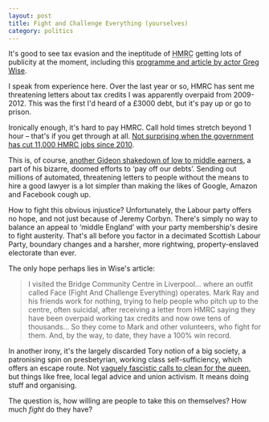 ```yaml
---
layout: post
title: Fight and Challenge Everything (yourselves)
category: politics
---
```


It's good to see tax evasion and the ineptitude of <abbr title="Her Majesty's Revenue and Customs">HMRC</abbr> getting lots of publicity at the moment, including this [programme and article by actor Greg Wise](http://www.theguardian.com/commentisfree/2016/feb/07/hmrc-tax-avoidance-dispatches-greg-wise-channel-4).

I speak from experience here. Over the last year or so, HMRC has sent me threatening letters about tax credits I was apparently overpaid from 2009-2012. This was the first I'd heard of a &pound;3000 debt, but it's pay up or go to prison.

Ironically enough, it's hard to pay HMRC. Call hold times stretch beyond 1 hour &#8211; that's if you get through at all. [Not surprising when the government has cut 11,000 HMRC jobs since 2010](http://www.theguardian.com/politics/2015/nov/12/hmrc-staff-braced-for-thousands-of-job-cuts-if-tax-offices-close).

This is, of course, [another Gideon shakedown of low to middle earners](/2015/07/how-i-got-rich-benefits-crackdown/), a part of his bizarre, doomed efforts to &#8216;pay off our debts&#8217;. Sending out millions of automated, threatening letters to people without the means to hire a good lawyer is a lot simpler than making the likes of Google, Amazon and Facebook cough up.

How to fight this obvious injustice? Unfortunately, the Labour party offers no hope, and not just because of Jeremy Corbyn. There's simply no way to balance an appeal to &#8216;middle England&#8217; with your party membership's desire to fight austerity. That's all before you factor in a decimated Scottish Labour Party, boundary changes and a harsher, more rightwing, property-enslaved electorate than ever.

The only hope perhaps lies in Wise's article:

> I visited the Bridge Community Centre in Liverpool&hellip; where an outfit called Face (Fight And Challenge Everything) operates. Mark Ray and his friends work for nothing, trying to help people who pitch up to the centre, often suicidal, after receiving a letter from HMRC saying they have been overpaid working tax credits and now owe tens of thousands&hellip; So they come to Mark and other volunteers, who fight for them. And, by the way, to date, they have a 100% win record.

In another irony, it's the largely discarded Tory notion of a big society, a patronising spin on presbetyrian, working class self-sufficiency, which offers an escape route. Not [vaguely fascistic calls to clean for the queen](http://www.cleanforthequeen.co.uk/home/2365), but things like free, local legal advice and union activism. It means doing stuff and organising.

The question is, how willing are people to take this on themselves? How much _fight_ do they have?
